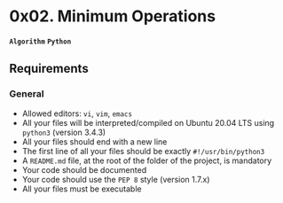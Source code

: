 # 0x02. Minimum Operations

**`Algorithm`** **`Python`**

## Requirements

### General

* Allowed editors: `vi`, `vim`, `emacs`
* All your files will be interpreted/compiled on Ubuntu 20.04 LTS using `python3` (version 3.4.3)
* All your files should end with a new line
* The first line of all your files should be exactly `#!/usr/bin/python3`
* A `README.md` file, at the root of the folder of the project, is mandatory
* Your code should be documented
* Your code should use the `PEP 8` style (version 1.7.x)
* All your files must be executable
